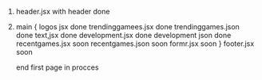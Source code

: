 1. header.jsx with header                                done
2. main {
   logos jsx                                             done
   trendinggamees.jsx                                    done
   trendinggames.json                                    done
   text,jsx                                              done
   development.jsx                                       done
   development json                                      done
   recentgames.jsx                                       soon
   recentgames.json                                      soon
   formr.jsx                                             soon
   }
   footer.jsx                                            soon

   end first page                                        in procces